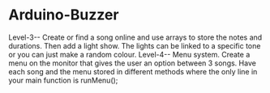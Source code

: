 # Arduino-Buzzer
Level-3-- Create or find a song online and use arrays to store the notes and durations. Then add a light show. The lights can be linked to a specific tone or you can just make a random colour.
Level-4-- Menu system. Create a menu on the monitor that gives the user an option between 3 songs. Have each song and the menu stored in different methods where the only line in your main function is runMenu();
